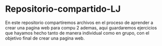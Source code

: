 # Repositorio-compartido-LJ
En este repositorio compartiremos archivos en el proceso de aprender a crear una pagina web para compu 2
ademas, aqui guardaremos ejercicios que hayamos hecho tanto de manera individual como en grupo, con el objetivo final de crear una pagina web.
